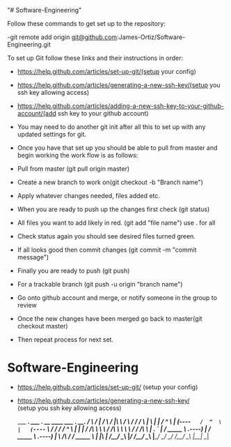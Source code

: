 "# Software-Engineering"

Follow these commands to get set up to the repository:

  -git remote add origin git@github.com:James-Ortiz/Software-Engineering.git 
   
   
  To set up Git follow these links and their instructions in order: 

  - https://help.github.com/articles/set-up-git/(setup your config)
 
  - https://help.github.com/articles/generating-a-new-ssh-key/(setup you ssh key allowing access)
 
  - https://help.github.com/articles/adding-a-new-ssh-key-to-your-github-account/(add ssh key to your github account)
  
  - You may need to do another git init after all this to set up with any updated settings for git.
 

  - Once you have that set up you should be able to pull from master and begin working the work flow is as follows: 
 
  - Pull from master (git pull origin master)
  - Create a new branch to work on(git checkout -b "Branch name")
  - Apply whatever changes needed, files added etc. 
  - When you are ready to push up the changes first check (git status)
  - All files you want to add likely in red. (git add "file name") use . for all
  - Check status again you should see desired files turned green. 
  - If all looks good then commit changes (git commit -m "commit message")
  - Finally you are ready to push (git push) 	
  - For a trackable branch (git push -u origin "branch name")
  - Go onto github account and merge, or notify someone in the group to review
  - Once the new changes have been merged go back to master(git checkout master)
  - Then repeat process for next set. 
# Software-Engineering

- https://help.github.com/articles/set-up-git/
(setup your config)

- https://help.github.com/articles/generating-a-new-ssh-key/    
(setup you ssh key allowing access)

     ___           _______.     ___              _______.____    __    ____  ___      .__   __. 
    /   \         /       |    /   \            /       |\   \  /  \  /   / /   \     |  \ |  | 
   /  ^  \       |   (----`   /  ^  \          |   (----` \   \/    \/   / /  ^  \    |   \|  | 
  /  /_\  \       \   \      /  /_\  \          \   \      \            / /  /_\  \   |  . `  | 
 /  _____  \  .----)   |    /  _____  \     .----)   |      \    /\    / /  _____  \  |  |\   | 
/__/     \__\ |_______/    /__/     \__\    |_______/        \__/  \__/ /__/     \__\ |__| \__| 

